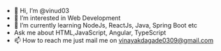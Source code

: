 - 👋 Hi, I’m @vinud03
- 👀 I’m interested in Web Development
- 🌱 I’m currently learning NodeJs, ReactJs, Java, Spring Boot etc
- Ask me about HTML,JavaScript, Angular, TypeScript
- 📫 How to reach me just mail me on vinayakdagade0309@gmail.com

<!---
vinud03/vinud03 is a ✨ special ✨ repository because its `README.md` (this file) appears on your GitHub profile.
You can click the Preview link to take a look at your changes.
--->

